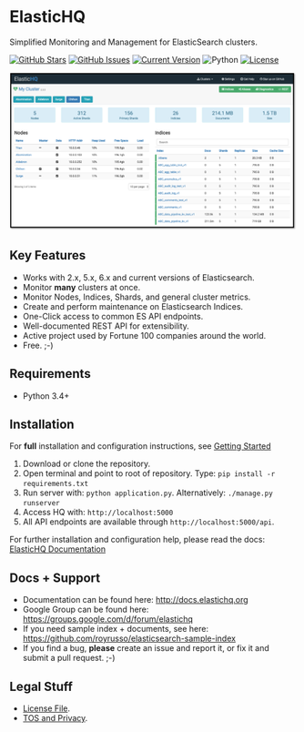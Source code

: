 ElasticHQ
=========

Simplified Monitoring and Management for ElasticSearch clusters.

[![GitHub Stars](https://img.shields.io/github/stars/ElasticHQ/elasticsearch-HQ.svg)](https://github.com/ElasticHQ/elasticsearch-HQ) 
[![GitHub Issues](https://img.shields.io/github/issues/ElasticHQ/elasticsearch-HQ.svg)](https://github.com/ElasticHQ/elasticsearch-HQ) 
[![Current Version](https://img.shields.io/badge/version-3.0.0-green.svg)](https://github.com/ElasticHQ/elasticsearch-HQ) 
![Python](https://img.shields.io/badge/python-v3.4%20%2F%20v3.6-blue.svg)
[![License](https://img.shields.io/badge/license-ASL-blue.svg)](https://opensource.org/licenses/ASL)


![alt text](main_dashboard.png)


Key Features
------------
* Works with 2.x, 5.x, 6.x and current versions of Elasticsearch. 
* Monitor **many** clusters at once.
* Monitor Nodes, Indices, Shards, and general cluster metrics.
* Create and perform maintenance on Elasticsearch Indices.
* One-Click access to common ES API endpoints.
* Well-documented REST API for extensibility.
* Active project used by Fortune 100 companies around the world.
* Free. ;-)

Requirements
------------

* Python 3.4+


Installation
------------

For **full** installation and configuration instructions, see [Getting Started](http://docs.elastichq.org/installation.html)

1. Download or clone the repository. 
2. Open terminal and point to root of repository. Type: ``pip install -r requirements.txt``
3. Run server with: `` python application.py ``. Alternatively: ``./manage.py runserver``
4. Access HQ with: `` http://localhost:5000 ``
5. All API endpoints are available through `` http://localhost:5000/api ``.  

For further installation and configuration help, please read the docs: [ElasticHQ Documentation](http://docs.elastichq.org)

Docs + Support
---------------
* Documentation can be found here: http://docs.elastichq.org
* Google Group can be found here: https://groups.google.com/d/forum/elastichq
* If you need sample index + documents, see here: https://github.com/royrusso/elasticsearch-sample-index
* If you find a bug, **please** create an issue and report it, or fix it and submit a pull request. ;-)
 
Legal Stuff
-----------

* [License File](LICENSE.md).
* [TOS and Privacy](TERMS.md).




